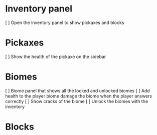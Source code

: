 # Inventory panel
[ ] Open the inventory panel to show pickaxes and blocks

# Pickaxes
[ ] Show the health of the pickaxe on the sidebar

# Biomes
[ ] Biome panel that shows all the locked and unlocked biomes
[ ] Add health to the player biome damage the biome when the player answers correctly
[ ] Show cracks of the biome
[ ] Unlock the biomes with the inventory

# Blocks
